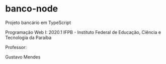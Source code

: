 # banco-node

Projeto bancário em TypeScript

Programação Web I: 2020.1
IFPB - Instituto Federal de Educação, Ciência e Tecnologia da Paraíba

Professor: 

Gustavo Mendes 
